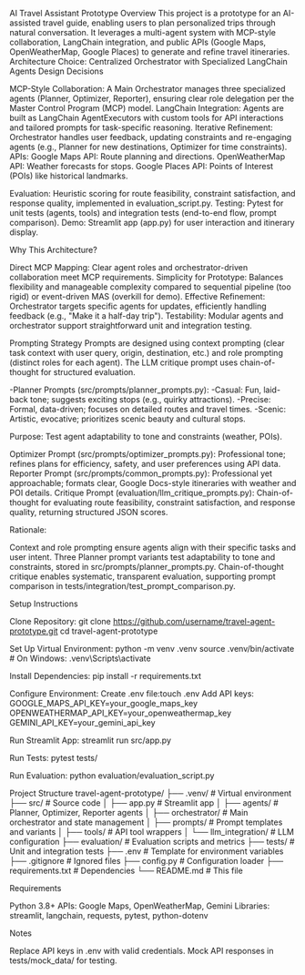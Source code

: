 AI Travel Assistant Prototype
Overview
This project is a prototype for an AI-assisted travel guide, enabling users to plan personalized trips through natural conversation. It leverages a multi-agent system with MCP-style collaboration, LangChain integration, and public APIs (Google Maps, OpenWeatherMap, Google Places) to generate and refine travel itineraries.
Architecture
Choice: Centralized Orchestrator with Specialized LangChain Agents
Design Decisions

MCP-Style Collaboration: A Main Orchestrator manages three specialized agents (Planner, Optimizer, Reporter), ensuring clear role delegation per the Master Control Program (MCP) model.
LangChain Integration: Agents are built as LangChain AgentExecutors with custom tools for API interactions and tailored prompts for task-specific reasoning.
Iterative Refinement: Orchestrator handles user feedback, updating constraints and re-engaging agents (e.g., Planner for new destinations, Optimizer for time constraints).
APIs:
Google Maps API: Route planning and directions.
OpenWeatherMap API: Weather forecasts for stops.
Google Places API: Points of Interest (POIs) like historical landmarks.


Evaluation: Heuristic scoring for route feasibility, constraint satisfaction, and response quality, implemented in evaluation_script.py.
Testing: Pytest for unit tests (agents, tools) and integration tests (end-to-end flow, prompt comparison).
Demo: Streamlit app (app.py) for user interaction and itinerary display.

Why This Architecture?

Direct MCP Mapping: Clear agent roles and orchestrator-driven collaboration meet MCP requirements.
Simplicity for Prototype: Balances flexibility and manageable complexity compared to sequential pipeline (too rigid) or event-driven MAS (overkill for demo).
Effective Refinement: Orchestrator targets specific agents for updates, efficiently handling feedback (e.g., "Make it a half-day trip").
Testability: Modular agents and orchestrator support straightforward unit and integration testing.

Prompting Strategy
Prompts are designed using context prompting (clear task context with user query, origin, destination, etc.) and role prompting (distinct roles for each agent). The LLM critique prompt uses chain-of-thought for structured evaluation.

-Planner Prompts (src/prompts/planner_prompts.py):
-Casual: Fun, laid-back tone; suggests exciting stops (e.g., quirky attractions).
-Precise: Formal, data-driven; focuses on detailed routes and travel times.
-Scenic: Artistic, evocative; prioritizes scenic beauty and cultural stops.

Purpose: Test agent adaptability to tone and constraints (weather, POIs).


Optimizer Prompt (src/prompts/optimizer_prompts.py): Professional tone; refines plans for efficiency, safety, and user preferences using API data.
Reporter Prompt (src/prompts/common_prompts.py): Professional yet approachable; formats clear, Google Docs-style itineraries with weather and POI details.
Critique Prompt (evaluation/llm_critique_prompts.py): Chain-of-thought for evaluating route feasibility, constraint satisfaction, and response quality, returning structured JSON scores.

Rationale:

Context and role prompting ensure agents align with their specific tasks and user intent.
Three Planner prompt variants test adaptability to tone and constraints, stored in src/prompts/planner_prompts.py.
Chain-of-thought critique enables systematic, transparent evaluation, supporting prompt comparison in tests/integration/test_prompt_comparison.py.

Setup Instructions

Clone Repository:
git clone https://github.com/username/travel-agent-prototype.git
cd travel-agent-prototype


Set Up Virtual Environment:
python -m venv .venv
source .venv/bin/activate  # On Windows: .venv\Scripts\activate


Install Dependencies:
pip install -r requirements.txt


Configure Environment:
Create .env file:touch .env
Add API keys:
GOOGLE_MAPS_API_KEY=your_google_maps_key
OPENWEATHERMAP_API_KEY=your_openweathermap_key
GEMINI_API_KEY=your_gemini_api_key


Run Streamlit App:
streamlit run src/app.py


Run Tests:
pytest tests/

Run Evaluation:
python evaluation/evaluation_script.py



Project Structure
travel-agent-prototype/
├── .venv/                        # Virtual environment
├── src/                          # Source code
│   ├── app.py                    # Streamlit app
│   ├── agents/                   # Planner, Optimizer, Reporter agents
│   ├── orchestrator/             # Main orchestrator and state management
│   ├── prompts/                  # Prompt templates and variants
│   ├── tools/                    # API tool wrappers
│   └── llm_integration/          # LLM configuration
├── evaluation/                   # Evaluation scripts and metrics
├── tests/                        # Unit and integration tests
├── .env                          # Template for environment variables
├── .gitignore                    # Ignored files
├── config.py                     # Configuration loader
├── requirements.txt              # Dependencies
└── README.md                     # This file

Requirements

Python 3.8+
APIs: Google Maps, OpenWeatherMap, Gemini 
Libraries: streamlit, langchain, requests, pytest, python-dotenv

Notes

Replace API keys in .env with valid credentials.
Mock API responses in tests/mock_data/ for testing.

